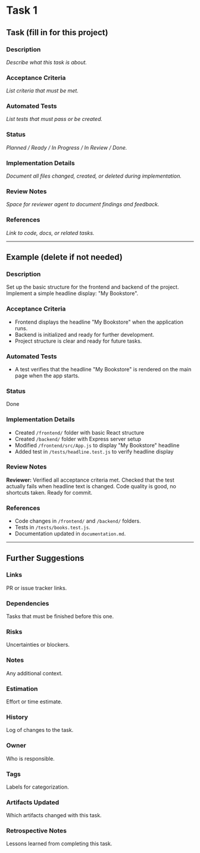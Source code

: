 # Task 1

## Task (fill in for this project)

### Description

_Describe what this task is about._

### Acceptance Criteria

_List criteria that must be met._

### Automated Tests

_List tests that must pass or be created._

### Status

_Planned / Ready / In Progress / In Review / Done._

### Implementation Details

_Document all files changed, created, or deleted during implementation._

### Review Notes

_Space for reviewer agent to document findings and feedback._

### References

_Link to code, docs, or related tasks._

---

## Example (delete if not needed)

### Description

Set up the basic structure for the frontend and backend of the project. Implement a simple headline display: "My Bookstore".

### Acceptance Criteria

- Frontend displays the headline "My Bookstore" when the application runs.
- Backend is initialized and ready for further development.
- Project structure is clear and ready for future tasks.

### Automated Tests

- A test verifies that the headline "My Bookstore" is rendered on the main page when the app starts.

### Status

Done

### Implementation Details

- Created `/frontend/` folder with basic React structure
- Created `/backend/` folder with Express server setup
- Modified `/frontend/src/App.js` to display "My Bookstore" headline
- Added test in `/tests/headline.test.js` to verify headline display

### Review Notes

**Reviewer:** Verified all acceptance criteria met. Checked that the test actually fails when headline text is changed. Code quality is good, no shortcuts taken. Ready for commit.

### References

- Code changes in `/frontend/` and `/backend/` folders.
- Tests in `/tests/books.test.js`.
- Documentation updated in `documentation.md`.

---

## Further Suggestions

### Links

PR or issue tracker links.

### Dependencies

Tasks that must be finished before this one.

### Risks

Uncertainties or blockers.

### Notes

Any additional context.

### Estimation

Effort or time estimate.

### History

Log of changes to the task.

### Owner

Who is responsible.

### Tags

Labels for categorization.

### Artifacts Updated

Which artifacts changed with this task.

### Retrospective Notes

Lessons learned from completing this task.
